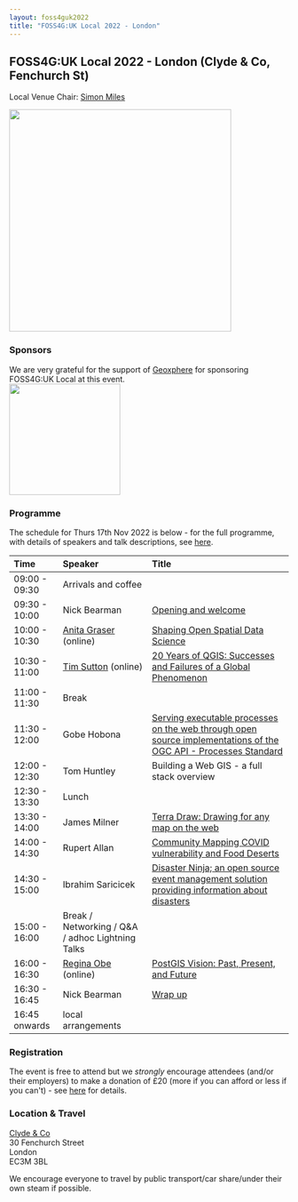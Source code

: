 ```yaml
---
layout: foss4guk2022
title: "FOSS4G:UK Local 2022 - London"
---
```


## FOSS4G:UK Local 2022 - London (Clyde & Co, Fenchurch St)

Local Venue Chair: [Simon Miles](https://twitter.com/geosmiles)

<img src="images/blm.png" width="400" align="middle">

### Sponsors
We are very grateful for the support of [Geoxphere](https://www.geoxphere.com) for sponsoring FOSS4G:UK Local at this event.<br>
[<img src="images/geoxphere.png" width="200" align="middle">](https://www.geoxphere.com)


### Programme

The schedule for Thurs 17th Nov 2022 is below - for the full programme, with details of speakers and talk descriptions, see [here](https://docs.google.com/spreadsheets/d/1ChtOtqO0PfZ2ckiZqqJxyV3VhP3Xm-WnkJ6NwZ2UVTM).

Time | Speaker | Title
:-----|:-----|:-----
09:00 - 09:30|Arrivals and coffee
09:30 - 10:00|Nick Bearman| [Opening and welcome](https://www.youtube.com/watch?v=DLwNwLpkwOI&list=PLCvveKqdciOnXD8evjaRrDGLkp7vIDNKp&index=5)
10:00 - 10:30|[Anita Graser](https://anitagraser.com/) (online) | [Shaping Open Spatial Data Science](https://www.youtube.com/watch?v=Iza34-rtQ4A&list=PLCvveKqdciOnXD8evjaRrDGLkp7vIDNKp&index=4)
10:30 - 11:00|[Tim Sutton](https://kartoza.com/the_team/HR-EMP-00002/) (online)| [20 Years of QGIS: Successes and Failures of a Global Phenomenon](https://www.youtube.com/watch?v=UJWmX16rVQc&list=PLCvveKqdciOnXD8evjaRrDGLkp7vIDNKp&index=3)
11:00 - 11:30| Break
11:30 - 12:00 | Gobe Hobona | [Serving executable processes on the web through open source implementations of the OGC API - Processes Standard](https://www.youtube.com/watch?v=EbdI6R2p5Eg&list=PLCvveKqdciOm0Y9zT_q8QahTqWooF4fkg&index=7)
12:00 - 12:30 | Tom Huntley | Building a Web GIS - a full stack overview
12:30 - 13:30 | Lunch
13:30 - 14:00 | James Milner |	[Terra Draw: Drawing for any map on the web](https://www.youtube.com/watch?v=OLefUQtGxLY&list=PLCvveKqdciOm0Y9zT_q8QahTqWooF4fkg&index=4)
14:00 - 14:30| Rupert Allan |	[Community Mapping COVID vulnerability and Food Deserts](https://www.youtube.com/watch?v=SnzMDOuMG_g&list=PLCvveKqdciOm0Y9zT_q8QahTqWooF4fkg&index=3) 
14:30 - 15:00 | Ibrahim Saricicek  | [Disaster Ninja; an open source event management solution providing information about disasters](https://www.youtube.com/watch?v=CEH9Up0UxhE&list=PLCvveKqdciOm0Y9zT_q8QahTqWooF4fkg&index=5)
15:00 - 16:00 | Break / Networking / Q&A / adhoc Lightning Talks
16:00 - 16:30|[Regina Obe](https://twitter.com/reginaobe) (online)|  [PostGIS Vision: Past, Present, and Future](https://www.youtube.com/watch?v=xnF0PqMB3cI&list=PLCvveKqdciOnXD8evjaRrDGLkp7vIDNKp&index=2)
16:30 - 16:45| Nick Bearman| [Wrap up](https://www.youtube.com/watch?v=HDgwwCYhBts&list=PLCvveKqdciOnXD8evjaRrDGLkp7vIDNKp&index=2)
16:45 onwards|local arrangements

### Registration

The event is free to attend but we *strongly* encourage attendees (and/or their employers) to make a donation of £20 (more if you can afford or less if you can't) - see [here](https://uk.osgeo.org/foss4guk2022local/index.html#registration) for details.

### Location & Travel
[Clyde & Co](https://www.openstreetmap.org/way/615035502#map=19/51.51119/-0.08209)<br>
30 Fenchurch Street<br>
London<br>
EC3M 3BL<br>

We encourage everyone to travel by public transport/car share/under their own steam if possible.

